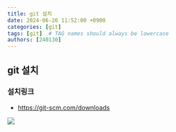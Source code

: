 ```yaml
---
title: git 설치
date: 2024-06-26 11:52:00 +0900
categories: [git]
tags: [git]  # TAG names should always be lowercase
authors: [240130]
---
```


## git 설치 

### 설치링크
- https://git-scm.com/downloads

![](https://img1.daumcdn.net/thumb/R1280x0/?scode=mtistory2&fname=https%3A%2F%2Fblog.kakaocdn.net%2Fdn%2FQqyS5%2FbtsIcq9ZgnO%2FuQm8R46aOL3uz89BSDlApK%2Fimg.png)
